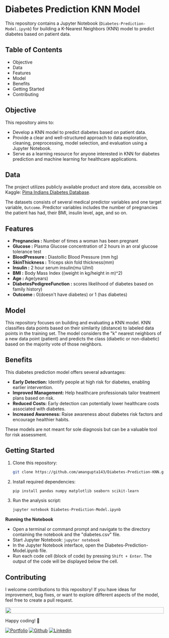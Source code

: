 # Diabetes Prediction KNN Model

This repository contains a Jupyter Notebook (`Diabetes-Prediction-Model.ipynb`) for building a K-Nearest Neighbors (KNN) model to predict diabetes based on patient data.

## Table of Contents
- Objective
- Data
- Features
- Model
- Benefits
- Getting Started
- Contributing


## Objective
This repository aims to:

- Develop a KNN model to predict diabetes based on patient data.
- Provide a clear and well-structured approach to data exploration, cleaning, preprocessing, model selection, and evaluation using a Jupyter Notebook.
- Serve as a learning resource for anyone interested in KNN for diabetes prediction and machine learning for healthcare applications.


## Data
The project utilizes publicly available product and store data, accessible on Kaggle: <a href="https://www.kaggle.com/datasets/uciml/pima-indians-diabetes-database" >Pima Indians Diabetes Database</a>.

The datasets consists of several medical predictor variables and one target variable, `Outcome`. Predictor variables includes the number of pregnancies the patient has had, their BMI, insulin level, age, and so on.



## Features

- **Pregnancies :** Number of times a woman has been pregnant
- **Glucose :** Plasma Glucose concentration of 2 hours in an oral glucose tolerance test
- **BloodPressure :** Diastollic Blood Pressure (mm hg)
- **SkinThickness :** Triceps skin fold thickness(mm)
- **Insulin :** 2 hour serum insulin(mu U/ml)
- **BMI :** Body Mass Index ((weight in kg/height in m)^2)
- **Age :** Age(years)
- **DiabetesPedigreeFunction :** scores likelihood of diabetes based on family history)
- **Outcome :** 0(doesn't have diabetes) or 1 (has diabetes)


## Model

This repository focuses on building and evaluating a KNN model. KNN classifies data points based on their similarity (distance) to labeled data points in the training set. The model considers the "k" nearest neighbors of a new data point (patient) and predicts the class (diabetic or non-diabetic) based on the majority vote of those neighbors.


## Benefits

This diabetes prediction model offers several advantages:

- **Early Detection:** Identify people at high risk for diabetes, enabling earlier intervention.
- **Improved Management:** Help healthcare professionals tailor treatment plans based on risk.
- **Reduced Costs:** Early detection can potentially lower healthcare costs associated with diabetes.
- **Increased Awareness:** Raise awareness about diabetes risk factors and encourage healthier habits.

These models are not meant for sole diagnosis but can be a valuable tool for risk assessment.


## Getting Started
1. Clone this repository:
   ```bash
   git clone https://github.com/amangupta143/Diabetes-Prediction-KNN.git
3. Install required dependencies:
   ```bash
   pip install pandas numpy matplotlib seaborn scikit-learn
5. Run the analysis script:
   ```bash
   jupyter notebook Diabetes-Prediction-Model.ipynb

**Running the Notebook**

- Open a terminal or command prompt and navigate to the directory containing the notebook and the "diabetes.csv" file.
- Start Jupyter Notebook: `jupyter notebook`
- In the Jupyter Notebook interface, open the Diabetes-Prediction-Model.ipynb file.
- Run each code cell (block of code) by pressing `Shift + Enter`. The output of the code will be displayed below the cell.

## Contributing

I welcome contributions to this repository! If you have ideas for improvement, bug fixes, or want to explore different aspects of the model, feel free to create a pull request.


<!--- Animated Line: --->

<img src="https://i.imgur.com/dBaSKWF.gif" height="20" width="100%">

Happy coding! 🚀

<!-- Footer Links -->
[![Portfolio](https://img.shields.io/badge/-Portfolio-red?style=flat&logo=appveyor&logoColor=white)](https://github.com/amangupta143)
[![Github](https://img.shields.io/badge/-Github-000?style=flat&logo=Github&logoColor=white)](https://github.com/amangupta143)
[![Linkedin](https://img.shields.io/badge/-LinkedIn-blue?style=flat&logo=Linkedin&logoColor=white)](https://www.linkedin.com/in/amangupta143/)
